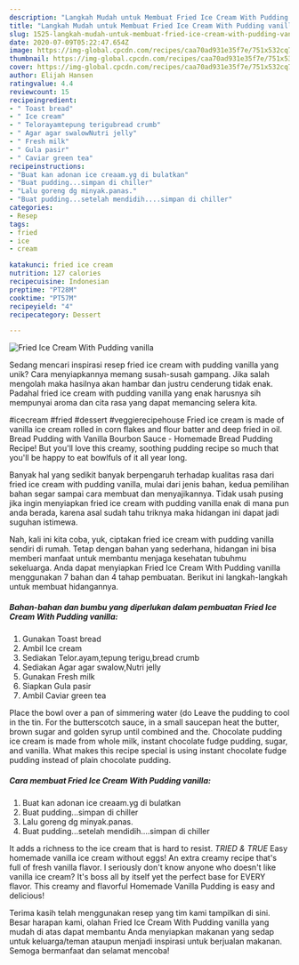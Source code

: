 ```yaml
---
description: "Langkah Mudah untuk Membuat Fried Ice Cream With Pudding vanilla, Menggugah Selera"
title: "Langkah Mudah untuk Membuat Fried Ice Cream With Pudding vanilla, Menggugah Selera"
slug: 1525-langkah-mudah-untuk-membuat-fried-ice-cream-with-pudding-vanilla-menggugah-selera
date: 2020-07-09T05:22:47.654Z
image: https://img-global.cpcdn.com/recipes/caa70ad931e35f7e/751x532cq70/fried-ice-cream-with-pudding-vanilla-foto-resep-utama.jpg
thumbnail: https://img-global.cpcdn.com/recipes/caa70ad931e35f7e/751x532cq70/fried-ice-cream-with-pudding-vanilla-foto-resep-utama.jpg
cover: https://img-global.cpcdn.com/recipes/caa70ad931e35f7e/751x532cq70/fried-ice-cream-with-pudding-vanilla-foto-resep-utama.jpg
author: Elijah Hansen
ratingvalue: 4.4
reviewcount: 15
recipeingredient:
- " Toast bread"
- " Ice cream"
- " Telorayamtepung terigubread crumb"
- " Agar agar swalowNutri jelly"
- " Fresh milk"
- " Gula pasir"
- " Caviar green tea"
recipeinstructions:
- "Buat kan adonan ice creaam.yg di bulatkan"
- "Buat pudding...simpan di chiller"
- "Lalu goreng dg minyak.panas."
- "Buat pudding...setelah mendidih....simpan di chiller"
categories:
- Resep
tags:
- fried
- ice
- cream

katakunci: fried ice cream 
nutrition: 127 calories
recipecuisine: Indonesian
preptime: "PT28M"
cooktime: "PT57M"
recipeyield: "4"
recipecategory: Dessert

---
```



![Fried Ice Cream With Pudding vanilla](https://img-global.cpcdn.com/recipes/caa70ad931e35f7e/751x532cq70/fried-ice-cream-with-pudding-vanilla-foto-resep-utama.jpg)

Sedang mencari inspirasi resep fried ice cream with pudding vanilla yang unik? Cara menyiapkannya memang susah-susah gampang. Jika salah mengolah maka hasilnya akan hambar dan justru cenderung tidak enak. Padahal fried ice cream with pudding vanilla yang enak harusnya sih mempunyai aroma dan cita rasa yang dapat memancing selera kita.

#icecream #fried #dessert #veggierecipehouse Fried ice cream is made of vanilla ice cream rolled in corn flakes and flour batter and deep fried in oil. Bread Pudding with Vanilla Bourbon Sauce - Homemade Bread Pudding Recipe! But you&#39;ll love this creamy, soothing pudding recipe so much that you&#39;ll be happy to eat bowlfuls of it all year long.

Banyak hal yang sedikit banyak berpengaruh terhadap kualitas rasa dari fried ice cream with pudding vanilla, mulai dari jenis bahan, kedua pemilihan bahan segar sampai cara membuat dan menyajikannya. Tidak usah pusing jika ingin menyiapkan fried ice cream with pudding vanilla enak di mana pun anda berada, karena asal sudah tahu triknya maka hidangan ini dapat jadi suguhan istimewa.


Nah, kali ini kita coba, yuk, ciptakan fried ice cream with pudding vanilla sendiri di rumah. Tetap dengan bahan yang sederhana, hidangan ini bisa memberi manfaat untuk membantu menjaga kesehatan tubuhmu sekeluarga. Anda dapat menyiapkan Fried Ice Cream With Pudding vanilla menggunakan 7 bahan dan 4 tahap pembuatan. Berikut ini langkah-langkah untuk membuat hidangannya.

<!--inarticleads1-->

##### Bahan-bahan dan bumbu yang diperlukan dalam pembuatan Fried Ice Cream With Pudding vanilla:

1. Gunakan  Toast bread
1. Ambil  Ice cream
1. Sediakan  Telor.ayam,tepung terigu,bread crumb
1. Sediakan  Agar agar swalow,Nutri jelly
1. Gunakan  Fresh milk
1. Siapkan  Gula pasir
1. Ambil  Caviar green tea


Place the bowl over a pan of simmering water (do Leave the pudding to cool in the tin. For the butterscotch sauce, in a small saucepan heat the butter, brown sugar and golden syrup until combined and the. Chocolate pudding ice cream is made from whole milk, instant chocolate fudge pudding, sugar, and vanilla. What makes this recipe special is using instant chocolate fudge pudding instead of plain chocolate pudding. 

<!--inarticleads2-->

##### Cara membuat Fried Ice Cream With Pudding vanilla:

1. Buat kan adonan ice creaam.yg di bulatkan
1. Buat pudding...simpan di chiller
1. Lalu goreng dg minyak.panas.
1. Buat pudding...setelah mendidih....simpan di chiller


It adds a richness to the ice cream that is hard to resist. *TRIED &amp; TRUE* Easy homemade vanilla ice cream without eggs! An extra creamy recipe that&#39;s full of fresh vanilla flavor. I seriously don&#39;t know anyone who doesn&#39;t like vanilla ice cream? It&#39;s boss all by itself yet the perfect base for EVERY flavor. This creamy and flavorful Homemade Vanilla Pudding is easy and delicious! 

Terima kasih telah menggunakan resep yang tim kami tampilkan di sini. Besar harapan kami, olahan Fried Ice Cream With Pudding vanilla yang mudah di atas dapat membantu Anda menyiapkan makanan yang sedap untuk keluarga/teman ataupun menjadi inspirasi untuk berjualan makanan. Semoga bermanfaat dan selamat mencoba!
